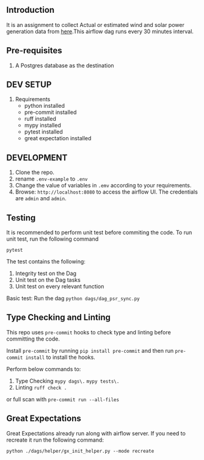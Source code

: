 ## Introduction
It is an assignment to collect Actual or estimated wind and solar power generation data from  [here](https://bmrs.elexon.co.uk/actual-or-estimated-wind-and-solar-power-generation).This airflow dag runs every 30 minutes interval.

## Pre-requisites
1. A Postgres database as the destination

## DEV SETUP
1. Requirements
    - python installed
    - pre-commit installed
    - ruff installed
    - mypy installed
    - pytest installed
    - great expectation installed

## DEVELOPMENT
1. Clone the repo.
2. rename `.env-example` to `.env`
2. Change the value of variables in `.emv` according to your requirements.
3. Browse: `http://localhost:8080` to access the airflow UI. The credentials are `admin` and `admin`.

## Testing
It is recommended to perform unit test before commiting the code. To run unit test, run the following command

`pytest`

The test contains the following:
1. Integrity test on the Dag
2. Unit test on the Dag tasks
3. Unit test on every relevant function

Basic test:
Run the dag `python dags/dag_psr_sync.py`


## Type Checking and Linting
This repo uses `pre-commit` hooks to check type and linting before committing the code.

Install `pre-commit` by running `pip install pre-commit` and then run `pre-commit install` to install the hooks.

Perform below commands to:
1. Type Checking
`mypy dags\.`
`mypy tests\.`
2. Linting
`ruff check .`

or full scan with `pre-commit run --all-files`

## Great Expectations
Great Expectations already run along with airflow server. If you need to recreate it run the following command:

`python ./dags/helper/gx_init_helper.py --mode recreate`
